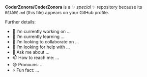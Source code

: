 


**CoderZonora/CoderZonora** is a ✨ _special_ ✨ repository because its `README.md` (this file) appears on your GitHub profile.

Further details: 

- 🔭 I’m currently working on ...
- 🌱 I’m currently learning ...
- 👯 I’m looking to collaborate on ...
- 🤔 I’m looking for help with ...
- 💬 Ask me about ...
- 📫 How to reach me: ...
- 😄 Pronouns: ...
- ⚡ Fun fact: ...

